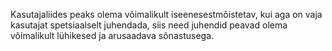 Kasutajaliides peaks olema võimalikult iseenesestmõistetav, kui aga on vaja
kasutajat spetsiaalselt juhendada, siis need juhendid peavad olema võimalikult
lühikesed ja arusaadava sõnastusega.
